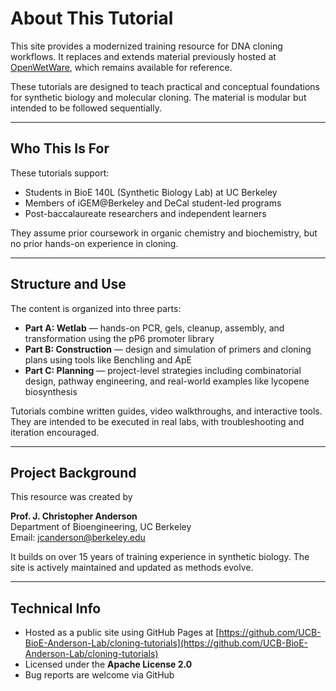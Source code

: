 # About This Tutorial

This site provides a modernized training resource for DNA cloning workflows. It replaces and extends material previously hosted at [OpenWetWare](https://openwetware.org/wiki/Arking:JCAOligoTutorialHome), which remains available for reference.

These tutorials are designed to teach practical and conceptual foundations for synthetic biology and molecular cloning. The material is modular but intended to be followed sequentially.

---

## Who This Is For

These tutorials support:

- Students in BioE 140L (Synthetic Biology Lab) at UC Berkeley
- Members of iGEM@Berkeley and DeCal student-led programs
- Post-baccalaureate researchers and independent learners

They assume prior coursework in organic chemistry and biochemistry, but no prior hands-on experience in cloning.

---

## Structure and Use

The content is organized into three parts:

- **Part A: Wetlab** — hands-on PCR, gels, cleanup, assembly, and transformation using the pP6 promoter library
- **Part B: Construction** — design and simulation of primers and cloning plans using tools like Benchling and ApE
- **Part C: Planning** — project-level strategies including combinatorial design, pathway engineering, and real-world examples like lycopene biosynthesis

Tutorials combine written guides, video walkthroughs, and interactive tools. They are intended to be executed in real labs, with troubleshooting and iteration encouraged.

---

## Project Background

This resource was created by  

**Prof. J. Christopher Anderson**  
Department of Bioengineering, UC Berkeley  
Email: jcanderson@berkeley.edu

It builds on over 15 years of training experience in synthetic biology. The site is actively maintained and updated as methods evolve.

---

## Technical Info

- Hosted as a public site using GitHub Pages at [https://github.com/UCB-BioE-Anderson-Lab/cloning-tutorials](https://github.com/UCB-BioE-Anderson-Lab/cloning-tutorials)
- Licensed under the **Apache License 2.0**
- Bug reports are welcome via GitHub

